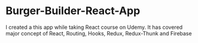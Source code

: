 # Burger-Builder-React-App
I created a this app while taking React course on Udemy. It has covered major concept of React, Routing, Hooks, Redux, Redux-Thunk and Firebase
